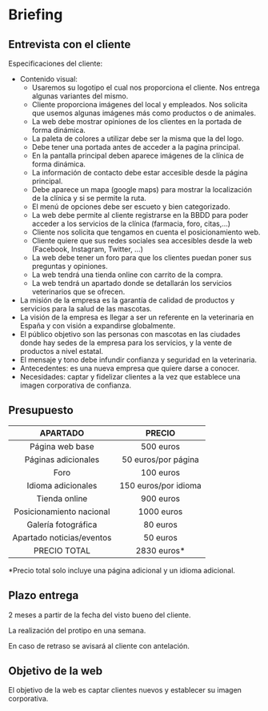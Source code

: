 # Briefing
## Entrevista con el cliente

Especificaciones del cliente: 

- Contenido visual:
	- Usaremos su logotipo el cual nos proporciona el cliente. Nos entrega algunas variantes del mismo.
	- Cliente proporciona imágenes del local y empleados. Nos solicita que usemos algunas imágenes más como 	productos o de animales.
	- La web debe mostrar opiniones de los clientes en la portada de forma dinámica.
	- La paleta de colores a utilizar debe ser la misma que la del logo.
	- Debe tener una portada antes de acceder a la pagina principal.
	- En la pantalla principal deben aparece imágenes de la clínica de forma dinámica.
	- La información de contacto debe estar accesible desde la página principal.
	- Debe aparece un mapa (google maps) para mostrar la localización de la clínica y si se permite la ruta.
	- El menú de opciones debe ser escueto y bien categorizado.
	- La web debe permite al cliente registrarse en la BBDD para poder acceder a los servicios 
	de la clínica (farmacia, foro, citas,...)
	- Cliente nos solicita que tengamos en cuenta el posicionamiento web.
	- Cliente quiere que sus redes sociales sea accesibles desde la web (Facebook, Instagram, Twitter, ...)
	- La web debe tener un foro para que los clientes puedan poner sus preguntas y opiniones.
	- La web tendrá una tienda online con carrito de la compra.
	- La web tendrá un apartado donde se detallarán los servicios veterinarios que se ofrecen.
- La misión de la empresa es la garantía de calidad de productos y servicios para la salud de las mascotas.
- La visión de la empresa es llegar a ser un referente en la veterinaria en España y con visión a expandirse globalmente.
- El público objetivo son las personas con mascotas en las ciudades donde hay sedes de la empresa para los servicios, y la vente de productos a nivel estatal.
- El mensaje y tono debe infundir confianza y seguridad en la veterinaria.
- Antecedentes: es una nueva empresa que quiere darse a conocer.
- Necesidades: captar y fidelizar clientes a la vez que establece una imagen corporativa de confianza.

## Presupuesto

APARTADO | PRECIO
:---:|:---:
Página web base| 500 euros
Páginas adicionales| 50 euros/por página
Foro| 100 euros
Idioma adicionales| 150 euros/por idioma
Tienda online| 900 euros
Posicionamiento nacional | 1000 euros
Galería fotográfica | 80 euros
Apartado noticias/eventos | 50 euros
PRECIO TOTAL |2830 euros*

\*Precio total solo incluye una página adicional y un idioma adicional. 



## Plazo entrega

2 meses a partir de la fecha del visto bueno del cliente.

La realización del protipo en una semana.

En caso de retraso se avisará al cliente con antelación.

## Objetivo de la web

El objetivo de la web es captar clientes nuevos y establecer su imagen corporativa.